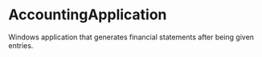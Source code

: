 # AccountingApplication
Windows application that generates financial statements after being given entries.
